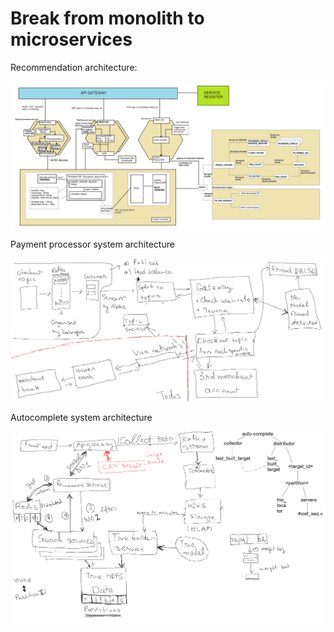 # Break from monolith to microservices 

Recommendation architecture:

![alt text](https://raw.githubusercontent.com/datnguyenzzz/E_commerce_django/real-time-compute/assets/recommender-service.png)

Payment processor system architecture 

![alt text](https://raw.githubusercontent.com/datnguyenzzz/E_commerce_django/recommender/assets/payment_service_provider_architecture.png)

Autocomplete system architecture 

![alt text](https://raw.githubusercontent.com/datnguyenzzz/E_commerce_django/auto_complete/assets/auto_complete.png)
